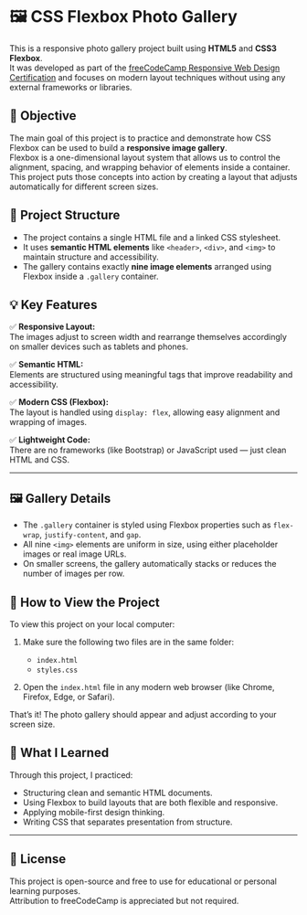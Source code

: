 # 🖼️ CSS Flexbox Photo Gallery

This is a responsive photo gallery project built using **HTML5** and **CSS3 Flexbox**.  
It was developed as part of the [freeCodeCamp Responsive Web Design Certification](https://www.freecodecamp.org/learn/) and focuses on modern layout techniques without using any external frameworks or libraries.


## 📌 Objective

The main goal of this project is to practice and demonstrate how CSS Flexbox can be used to build a **responsive image gallery**.  
Flexbox is a one-dimensional layout system that allows us to control the alignment, spacing, and wrapping behavior of elements inside a container. This project puts those concepts into action by creating a layout that adjusts automatically for different screen sizes.


## 🧱 Project Structure

- The project contains a single HTML file and a linked CSS stylesheet.
- It uses **semantic HTML elements** like `<header>`, `<div>`, and `<img>` to maintain structure and accessibility.
- The gallery contains exactly **nine image elements** arranged using Flexbox inside a `.gallery` container.


## 💡 Key Features

✅ **Responsive Layout:**  
The images adjust to screen width and rearrange themselves accordingly on smaller devices such as tablets and phones.

✅ **Semantic HTML:**  
Elements are structured using meaningful tags that improve readability and accessibility.

✅ **Modern CSS (Flexbox):**  
The layout is handled using `display: flex`, allowing easy alignment and wrapping of images.

✅ **Lightweight Code:**  
There are no frameworks (like Bootstrap) or JavaScript used — just clean HTML and CSS.

---

## 🖼️ Gallery Details

- The `.gallery` container is styled using Flexbox properties such as `flex-wrap`, `justify-content`, and `gap`.
- All nine `<img>` elements are uniform in size, using either placeholder images or real image URLs.
- On smaller screens, the gallery automatically stacks or reduces the number of images per row.


## 📁 How to View the Project

To view this project on your local computer:

1. Make sure the following two files are in the same folder:
   - `index.html`
   - `styles.css`

2. Open the `index.html` file in any modern web browser (like Chrome, Firefox, Edge, or Safari).

That’s it! The photo gallery should appear and adjust according to your screen size.


## 🧠 What I Learned

Through this project, I practiced:
- Structuring clean and semantic HTML documents.
- Using Flexbox to build layouts that are both flexible and responsive.
- Applying mobile-first design thinking.
- Writing CSS that separates presentation from structure.

---

## 📜 License

This project is open-source and free to use for educational or personal learning purposes.  
Attribution to freeCodeCamp is appreciated but not required.
